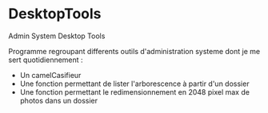 # DesktopTools
Admin System Desktop Tools 

Programme regroupant differents outils 
d'administration systeme dont je me sert 
quotidiennement :
- Un camelCasifieur
- Une fonction permettant de lister l'arborescence à partir d'un dossier 
- Une fonction permettant le redimensionnement en 2048 pixel max de photos dans un dossier
